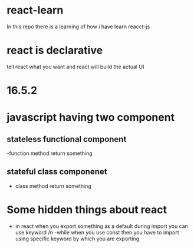 # react-learn
In this repo there is a learning of how i have learn reacct-js

# react is declarative 
tell react what you want and react will build the actual UI



# 16.5.2

# javascript having two component 
## stateless functional component
-function method return something 
## stateful class componenet
- class method return something



# Some hidden things about react 

 - in react when you export something as a default during import you can use keyword /n
 -while when you use const then you have to import using specific keyword by which you are exporting


